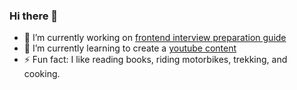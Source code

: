 ### Hi there 👋

- 🔭 I’m currently working on [frontend interview preparation guide](https://github.com/ishwarrimal/frontend-interview-preps)
- 🌱 I’m currently learning to create a [youtube content](https://www.youtube.com/channel/UCm1NpJ02h-Ij8CVR2hVXZEw)
- ⚡ Fun fact: I like reading books, riding motorbikes, trekking, and cooking.


